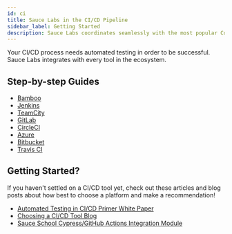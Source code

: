 ```yaml
---
id: ci
title: Sauce Labs in the CI/CD Pipeline
sidebar_label: Getting Started
description: Sauce Labs coordinates seamlessly with the most popular Continuous Integration platforms.
---
```


<div className="box boxwidetop card">
  Your CI/CD process needs automated testing in order to be successful. Sauce Labs integrates with every tool in the ecosystem. 
</div>


## Step-by-step Guides

* <a href="/ci/bamboo">Bamboo</a>
* <a href="/ci/jenkins">Jenkins</a>
* <a href="/ci/teamcity">TeamCity</a>
* <a href="/ci/gitlab">GitLab</a>
* <a href="https://circleci.com/integrations/saucelabs/">CircleCI</a>
* <a href="/ci/azure">Azure</a>
* <a href="/ci/bitbucket">Bitbucket</a>
* <a href="https://docs.travis-ci.com/user/sauce-connect/">Travis CI</a>

<div className="box boxwidebottom card">
        <h2>Getting Started?</h2>
        If you haven't settled on a CI/CD tool yet, check out these articles and blog posts about how best to choose a platform and make a recommendation!
        <ul>
                <li><a href="https://saucelabs.com/resources/articles/automated-testing-in-cicd-a-continuous-integration-server-integration-primer">Automated Testing in CI/CD Primer White Paper</a></li>
                <li><a href="https://saucelabs.com/blog/choosing-a-ci-cd-tool">Choosing a CI/CD Tool Blog</a></li>
                <li><a href="https://training.saucelabs.com/codelabs/Module2-Testrunner/index.html?index=..%2F..saucectl#4">Sauce School Cypress/GitHub Actions Integration Module</a></li>
        </ul>
</div>
